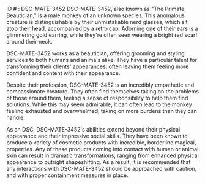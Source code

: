 ID # : DSC-MATE-3452
DSC-MATE-3452, also known as "The Primate Beautician," is a male monkey of an unknown species. This anomalous creature is distinguishable by their unmistakable nerd glasses, which sit atop their head, accompanied by a retro cap. Adorning one of their ears is a glimmering gold earring, while they're often seen wearing a bright red scarf around their neck. 

DSC-MATE-3452 works as a beautician, offering grooming and styling services to both humans and animals alike. They have a particular talent for transforming their clients' appearances, often leaving them feeling more confident and content with their appearance. 

Despite their profession, DSC-MATE-3452 is an incredibly empathetic and compassionate creature. They often find themselves taking on the problems of those around them, feeling a sense of responsibility to help them find solutions. While this may seem admirable, it can often lead to the monkey feeling exhausted and overwhelmed, taking on more burdens than they can handle. 

As an DSC, DSC-MATE-3452's abilities extend beyond their physical appearance and their impressive social skills. They have been known to produce a variety of cosmetic products with incredible, borderline magical, properties. Any of these products coming into contact with human or animal skin can result in dramatic transformations, ranging from enhanced physical appearance to outright shapeshifting. As a result, it is recommended that any interactions with DSC-MATE-3452 should be approached with caution, and with proper containment measures in place.